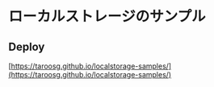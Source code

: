 # ローカルストレージのサンプル

## Deploy

[https://taroosg.github.io/localstorage-samples/](https://taroosg.github.io/localstorage-samples/)
